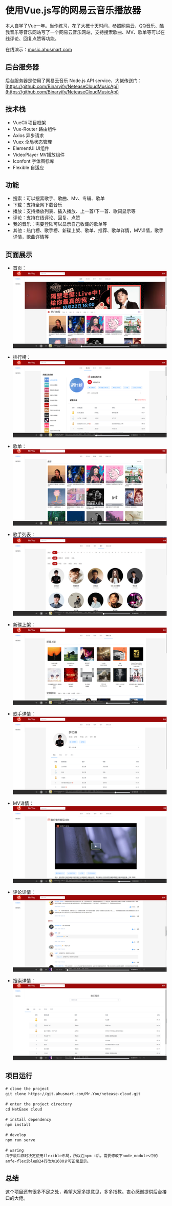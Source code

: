 <!--
 * @Descripttion: 项目说明
 * @Author: Mr.You
 * @Date: 2020-10-12 14:47:49
 * @LastEditTime: 2021-03-04 13:50:44
-->

# 使用Vue.js写的网易云音乐播放器

本人自学了Vue一年。当作练习，花了大概十天时间，参照网易云、QQ音乐、酷我音乐等音乐网站写了一个网易云音乐网站，支持搜索歌曲、MV、歌单等可以在线评论、回复点赞等功能。


在线演示：[music.ahusmart.com](music.ahusmart.com)

## 后台服务器

后台服务器是使用了网易云音乐 Node.js API service，大佬传送门：[https://github.com/Binaryify/NeteaseCloudMusicApi](https://github.com/Binaryify/NeteaseCloudMusicApi)

## 技术栈
- VueCli 项目框架
- Vue-Router 路由组件
- Axios 异步请求
- Vuex 全局状态管理
- ElementUi UI组件
- VideoPlayer MV播放组件
- Iconfont 字体图标库
- Flexible 自适应

## 功能

- 搜索：可以搜索歌手、歌曲、Mv、专辑、歌单
- 下载：支持全网下载音乐
- 播放：支持播放列表、插入播放、上一首/下一首、歌词显示等
- 评论：支持在线评论、回复、点赞
- 我的音乐：需要登陆可以显示自己收藏的歌单等
- 其他：热门榜、歌手榜、新碟上架、歌单、推荐、歌单详情，MV详情，歌手详情，歌曲详情等

## 页面展示
- 首页：![首页](./src/icons/pic/Snipaste_2020-10-22_18-28-30.png)
  
- 排行榜：![排行榜](./src/icons/pic/Snipaste_2020-10-22_18-29-08.png)


- 歌单：![歌单](./src/icons/pic/Snipaste_2020-10-22_18-29-18.png)


- 歌手列表：![歌手](./src/icons/pic/Snipaste_2020-10-22_18-29-28.png)


- 新碟上架：![新碟上架](./src/icons/pic/Snipaste_2020-10-22_18-29-38.png)


- 歌手详情：![歌手详情](./src/icons/pic/Snipaste_2020-10-22_18-30-00.png)


- MV详情：![MV详情](./src/icons/pic/Snipaste_2020-10-22_18-30-11.png)


- 评论详情：![评论详情](./src/icons/pic/Snipaste_2020-10-22_18-30-59.png)


- 搜索详情： ![搜索详情](./src/icons/pic/Snipaste_2020-10-22_18-31-25.png)

## 项目运行


```
# clone the project
git clone https://git.ahusmart.com/Mr.You/netease-cloud.git

# enter the project directory
cd NetEase cloud

# install dependency
npm install

# develop
npm run serve

# waring
由于最后临时决定使用flexible布局，所以在npm i后，需要修改下node_modules中的amfe-flexible的24行改为1600才可正常显示。
```

## 总结
这个项目还有很多不足之处，希望大家多提意见，多多指教。衷心感谢提供后台接口的大佬。
